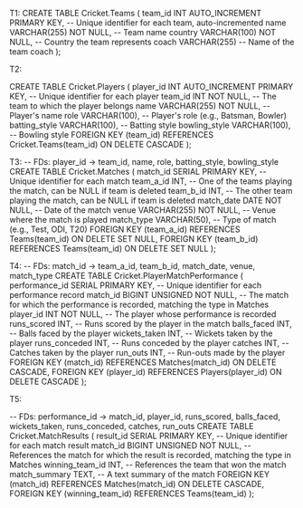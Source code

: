 T1:
CREATE TABLE Cricket.Teams (
    team_id INT AUTO_INCREMENT PRIMARY KEY,  -- Unique identifier for each team, auto-incremented
    name VARCHAR(255) NOT NULL,  -- Team name
    country VARCHAR(100) NOT NULL,  -- Country the team represents
    coach VARCHAR(255)  -- Name of the team coach
);

T2:

CREATE TABLE Cricket.Players (
    player_id INT AUTO_INCREMENT PRIMARY KEY,  -- Unique identifier for each player
    team_id INT NOT NULL,  -- The team to which the player belongs
    name VARCHAR(255) NOT NULL,  -- Player's name
    role VARCHAR(100),  -- Player's role (e.g., Batsman, Bowler)
    batting_style VARCHAR(100),  -- Batting style
    bowling_style VARCHAR(100),  -- Bowling style
    FOREIGN KEY (team_id) REFERENCES Cricket.Teams(team_id) ON DELETE CASCADE
);


T3:
-- FDs: player_id → team_id, name, role, batting_style, bowling_style
CREATE TABLE Cricket.Matches (
    match_id SERIAL PRIMARY KEY,  -- Unique identifier for each match
    team_a_id INT,  -- One of the teams playing the match, can be NULL if team is deleted
    team_b_id INT,  -- The other team playing the match, can be NULL if team is deleted
    match_date DATE NOT NULL,  -- Date of the match
    venue VARCHAR(255) NOT NULL,  -- Venue where the match is played
    match_type VARCHAR(50),  -- Type of match (e.g., Test, ODI, T20)
    FOREIGN KEY (team_a_id) REFERENCES Teams(team_id) ON DELETE SET NULL,
    FOREIGN KEY (team_b_id) REFERENCES Teams(team_id) ON DELETE SET NULL
);

T4:
-- FDs: match_id → team_a_id, team_b_id, match_date, venue, match_type
CREATE TABLE Cricket.PlayerMatchPerformance (
    performance_id SERIAL PRIMARY KEY,  -- Unique identifier for each performance record
    match_id BIGINT UNSIGNED NOT NULL,  -- The match for which the performance is recorded, matching the type in Matches
    player_id INT NOT NULL,  -- The player whose performance is recorded
    runs_scored INT,  -- Runs scored by the player in the match
    balls_faced INT,  -- Balls faced by the player
    wickets_taken INT,  -- Wickets taken by the player
    runs_conceded INT,  -- Runs conceded by the player
    catches INT,  -- Catches taken by the player
    run_outs INT,  -- Run-outs made by the player
    FOREIGN KEY (match_id) REFERENCES Matches(match_id) ON DELETE CASCADE,
    FOREIGN KEY (player_id) REFERENCES Players(player_id) ON DELETE CASCADE
);


T5:

-- FDs: performance_id → match_id, player_id, runs_scored, balls_faced, wickets_taken, runs_conceded, catches, run_outs
CREATE TABLE Cricket.MatchResults (
    result_id SERIAL PRIMARY KEY,  -- Unique identifier for each match result
    match_id BIGINT UNSIGNED NOT NULL,  -- References the match for which the result is recorded, matching the type in Matches
    winning_team_id INT,  -- References the team that won the match
    match_summary TEXT,  -- A text summary of the match
    FOREIGN KEY (match_id) REFERENCES Matches(match_id) ON DELETE CASCADE,
    FOREIGN KEY (winning_team_id) REFERENCES Teams(team_id)
);
